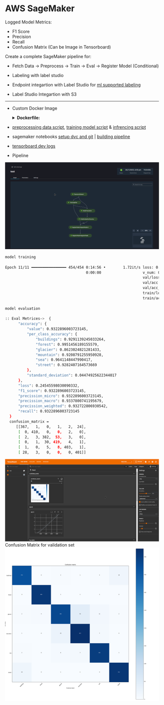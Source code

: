 # AWS SageMaker

Logged Model Metrics:
  - F1 Score
  - Precision
  - Recall
  - Confusion Matrix (Can be Image in Tensorboard)

Create a complete SageMaker pipeline for:
  - Fetch Data → Preprocess → Train → Eval → Register Model (Conditional)

- Labeling with label studio
- Endpoint integartion with Label Studio for [ml supported labeling](https://github.com/BlackOpsV2/custom-label-studio-ml-backend)
- Label Studio Integartion with S3

---------------------

- Custom Docker Image

  <details>
  <summary><b>Dockerfile:</b></summary>

  ```Dockerfile
  FROM 763104351884.dkr.ecr.us-east-1.amazonaws.com/pytorch-training:1.12.1-gpu-py38-cu113-ubuntu20.04-sagemaker

  COPY requirements.txt .
  RUN pip3 install -r requirements.txt

  ```
- [preprocessing data script](preprocess.py), [training model script](train.py) & [infrencing script](infer.py)
- sagemaker notebooks [setup dvc and git](notebooks/01-setup-git-dvc.ipynb) | [building pipeline](notebooks/02-pipeline.ipynb)
- [tensorboard dev logs](https://tensorboard.dev/experiment/BxMWktWVTyuOoLOf9ydTPA/)
- Pipeline

![](./images/pipeline.png)

```bash
model training

Epoch 11/11 ━━━━━━━━━━━━━━━━ 454/454 0:14:56 •        1.72it/s loss: 0.425      
                                     0:00:00                   v_num: 0         
                                                               val/loss: 0.223  
                                                               val/acc: 0.938   
                                                               val/acc_best: 0.945 
                                                               train/loss: 0.438 
                                                               train/acc: 0.817

model evaluation

:: Eval Metrices->  {
      "accuracy": {
          "value": 0.9322896003723145,
          "per_class_accuracy": {
              "buildings": 0.9291139245033264,
              "forest": 0.9951456189155579,
              "glacier": 0.8623024821281433,
              "mountain": 0.9208791255950928,
              "sea": 0.9641148447990417,
              "street": 0.9282407164573669
          },
          "standard_deviation": 0.04474925622344017
      },
      "loss": 0.24545598030090332,
      "f1_score": 0.9322896003723145,
      "precission_micro": 0.9322896003723145,
      "precission_macro": 0.9337800741195679,
      "precission_weighted": 0.932722806930542,
      "recall": 0.9322896003723145
  }
  confusion_matrix = 
     [[367,   1,   0,   1,   2,  24],
      [  0, 410,   0,   0,   2,   0],
      [  2,   3, 382,  53,   3,   0],
      [  0,   1,  30, 419,   4,   1],
      [  1,   0,   5,   8, 403,   1],
      [ 28,   3,   0,   0,   0, 401]]
```

![](images/tensorboardpng.png)
Confusion Matrix for validation set
![](images/cmpng.png)